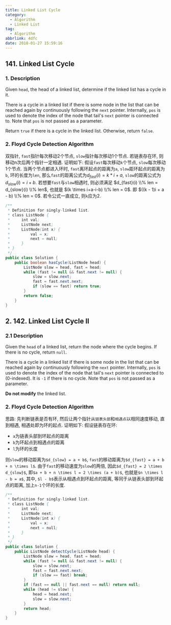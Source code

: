 ```yaml
---
title: Linked List Cycle
category:
  - Algorithm
  - Linked List
tag:
  - Algorithm
abbrlink: 4dfc
date: 2018-01-27 15:59:16
---
```


## 141. Linked List Cycle
### 1. Description
Given `head`, the head of a linked list, determine if the linked list has a cycle in it.

There is a cycle in a linked list if there is some node in the list that can be reached again by continuously following the `next` pointer. Internally, `pos` is used to denote the index of the node that tail's `next` pointer is connected to. Note that `pos` is not passed as a parameter.

Return `true` if there is a cycle in the linked list. Otherwise, return `false`.

### 2. Floyd Cycle Detection Algorithm
双指针, `fast`指针每次移动2个节点, `slow`指针每次移动1个节点. 若链表存在环, 则移动n次后两个指针一定相遇. 证明如下:
假设`fast`每次移动`k`个节点, `slow`每次移动1个节点. 当两个节点都进入环时, `fast`离环起点的距离为`a`, `slow`距环起点的距离为`b`, 环的长度为`len`, 那么`fast`的距离公式为$d_{fast}(i) = k * i + a$, `slow`的距离公式为$d_{slow}(i) = i + b$. 若想要`fast`与`slow`相遇时, 则必须满足 $d_{fast}(i) \\% len = d_{slow}(i) \\% len$, 也就是 $(k \times i+a-i-b) \\% len = 0$. 即 $((k - 1)i + a - b) \\% len = 0$. 若令公式一直成立, 则`k`应为2.
```java
/**
 * Definition for singly-linked list.
 * class ListNode {
 *     int val;
 *     ListNode next;
 *     ListNode(int x) {
 *         val = x;
 *         next = null;
 *     }
 * }
 */
public class Solution {
    public boolean hasCycle(ListNode head) {
        ListNode slow = head, fast = head;
        while (fast != null && fast.next != null) {
            slow = slow.next;
            fast = fast.next.next;
            if (slow == fast) return true;
        }
        return false;
    }
}
```



## 2. 142. Linked List Cycle II
### 2.1 Description
Given the `head` of a linked list, return the node where the cycle begins. If there is no cycle, return `null`.

There is a cycle in a linked list if there is some node in the list that can be reached again by continuously following the `next` pointer. Internally, `pos` is used to denote the index of the node that tail's `next` pointer is connected to (0-indexed). It is `-1` if there is no cycle. Note that `pos` is not passed as a parameter.

**Do not modify** the linked list.

### 2. Floyd Cycle Detection Algorithm
思路: 先判断链表是否有环, 然后让两个指针从`链表头部`和`相遇点`以相同速度移动, 直到相遇, 相遇处即为环的起点. 证明如下:
假设链表存在环:
* `a`为链表头部到环起点的距离
* `b`为环起点到相遇点的距离
* `l`为环的长度

则`slow`的移动距离为`$d_{slow} = a + b$`, `fast`的移动距离为`$d_{fast} = a + b + n \times l$`. 由于`fast`的移动速度为`slow`的两倍, 因此`$d_{fast} = 2 \times d_{slow}$`, 即`$a + b + n \times l = 2 \times (a + b)$`, 也就是`$n \times l - b = a$`, 其中, `$l - b$`表示从相遇点到环起点的距离, 等同于从链表头部到环起点的距离, 加上`n-1`个环的长度.
```java
/**
 * Definition for singly-linked list.
 * class ListNode {
 *     int val;
 *     ListNode next;
 *     ListNode(int x) {
 *         val = x;
 *         next = null;
 *     }
 * }
 */
public class Solution {
    public ListNode detectCycle(ListNode head) {
        ListNode slow = head, fast = head;
        while (fast != null && fast.next != null) {
            slow = slow.next;
            fast = fast.next.next;
            if (slow == fast) break;
        }
        if (fast == null || fast.next == null) return null;
        while (head != slow) {
            head = head.next;
            slow = slow.next;
        }
        return head;
    }
}
```
